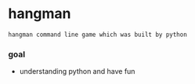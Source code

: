 # hangman
    hangman command line game which was built by python

### goal
-   understanding python and have fun